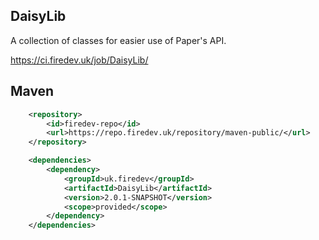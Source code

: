 ## DaisyLib

A collection of classes for easier use of Paper's API.

https://ci.firedev.uk/job/DaisyLib/

## Maven

```xml
    <repository>
        <id>firedev-repo</id>
        <url>https://repo.firedev.uk/repository/maven-public/</url>
    </repository>
```
```xml
    <dependencies>
        <dependency>
            <groupId>uk.firedev</groupId>
            <artifactId>DaisyLib</artifactId>
            <version>2.0.1-SNAPSHOT</version>
            <scope>provided</scope>
        </dependency>
    </dependencies>
```
